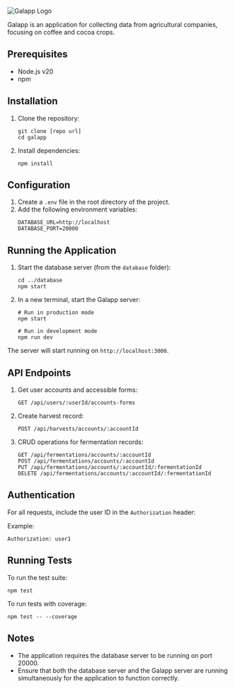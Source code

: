 ![Galapp Logo](https://static.wixstatic.com/media/c59104_5094a52dbf3548ea97632f6882877d87~mv2.png/v1/fill/w_394,h_152,al_c,q_85,usm_0.66_1.00_0.01,enc_auto/GALAPP_LOCK%20AND%20FELL_WEB%20MOBILE-09.png)


Galapp is an application for collecting data from agricultural companies, focusing on coffee and cocoa crops.

## Prerequisites

- Node.js v20
- npm

## Installation

1. Clone the repository:
   ```
   git clone [repo url]
   cd galapp
   ```

2. Install dependencies:
   ```
   npm install
   ```

## Configuration

1. Create a `.env` file in the root directory of the project.
2. Add the following environment variables:
   ```
   DATABASE_URL=http://localhost
   DATABASE_PORT=20000
   ```

## Running the Application

1. Start the database server (from the `database` folder):
   ```
   cd ../database
   npm start
   ```

2. In a new terminal, start the Galapp server:
   ```
   # Run in production mode
   npm start

   # Run in development mode
   npm run dev
   ```

The server will start running on `http://localhost:3000`.

## API Endpoints

1. Get user accounts and accessible forms:
   ```
   GET /api/users/:userId/accounts-forms
   ```

2. Create harvest record:
   ```
   POST /api/harvests/accounts/:accountId
   ```

3. CRUD operations for fermentation records:
   ```
   GET /api/fermentations/accounts/:accountId
   POST /api/fermentations/accounts/:accountId
   PUT /api/fermentations/accounts/:accountId/:fermentationId
   DELETE /api/fermentations/accounts/:accountId/:fermentationId
   ```

## Authentication

For all requests, include the user ID in the `Authorization` header:

Example: 

```
Authorization: user1
```

## Running Tests
To run the test suite:

```
npm test
```

To run tests with coverage:
```
npm test -- --coverage
```


## Notes

- The application requires the database server to be running on port 20000.
- Ensure that both the database server and the Galapp server are running simultaneously for the application to function correctly.